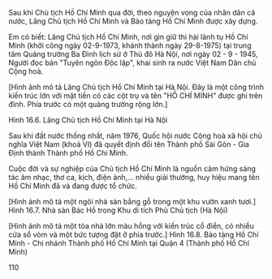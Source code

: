 Sau khi Chủ tịch Hồ Chí Minh qua đời, theo nguyện vọng của nhân dân cả nước, Lăng Chủ tịch Hồ Chí Minh và Bảo tàng Hồ Chí Minh được xây dựng.

Em có biết:
Lăng Chủ tịch Hồ Chí Minh, nơi gìn giữ thi hài lãnh tụ Hồ Chí Minh (khởi công ngày 02-9-1973, khánh thành ngày 29-8-1975) tại trung tâm Quảng trường Ba Đình lịch sử ở Thủ đô Hà Nội, nơi ngày 02 - 9 - 1945, Người đọc bản "Tuyên ngôn Độc lập", khai sinh ra nước Việt Nam Dân chủ Cộng hoà.

[Hình ảnh mô tả Lăng Chủ tịch Hồ Chí Minh tại Hà Nội. Đây là một công trình kiến trúc lớn với mặt tiền có các cột trụ và tên "HỒ CHÍ MINH" được ghi trên đỉnh. Phía trước có một quảng trường rộng lớn.]

Hình 16.6. Lăng Chủ tịch Hồ Chí Minh tại Hà Nội

Sau khi đất nước thống nhất, năm 1976, Quốc hội nước Cộng hoà xã hội chủ nghĩa Việt Nam (khoá VI) đã quyết định đổi tên Thành phố Sài Gòn - Gia Định thành Thành phố Hồ Chí Minh.

Cuộc đời và sự nghiệp của Chủ tịch Hồ Chí Minh là nguồn cảm hứng sáng tác âm nhạc, thơ ca, kịch, điện ảnh,... nhiều giải thưởng, huy hiệu mang tên Hồ Chí Minh đã và đang được tổ chức.

[Hình ảnh mô tả một ngôi nhà sàn bằng gỗ trong một khu vườn xanh tươi.]
Hình 16.7. Nhà sàn Bác Hồ trong Khu di tích Phủ Chủ tịch (Hà Nội)

[Hình ảnh mô tả một tòa nhà lớn màu hồng với kiến trúc cổ điển, có nhiều cửa sổ vòm và một bức tượng đặt ở phía trước.]
Hình 16.8. Bảo tàng Hồ Chí Minh - Chi nhánh Thành phố Hồ Chí Minh tại Quận 4 (Thành phố Hồ Chí Minh)

110